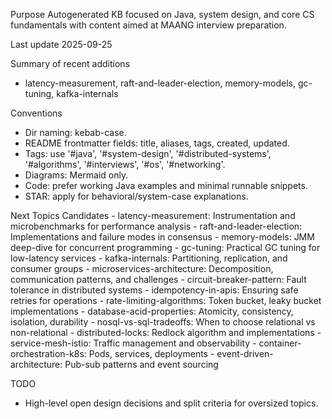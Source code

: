 Purpose
Autogenerated KB focused on Java, system design, and core CS fundamentals with content aimed at MAANG interview preparation.

Last update
2025-09-25

Summary of recent additions
 - latency-measurement, raft-and-leader-election, memory-models, gc-tuning, kafka-internals

Conventions
 - Dir naming: kebab-case.
 - README frontmatter fields: title, aliases, tags, created, updated.
 - Tags: use '#java', '#system-design', '#distributed-systems', '#algorithms', '#interviews', '#os', '#networking'.
 - Diagrams: Mermaid only.
 - Code: prefer working Java examples and minimal runnable snippets.
 - STAR: apply for behavioral/system-case explanations.

Next Topics Candidates
    - latency-measurement: Instrumentation and microbenchmarks for performance analysis
    - raft-and-leader-election: Implementations and failure modes in consensus
    - memory-models: JMM deep-dive for concurrent programming
    - gc-tuning: Practical GC tuning for low-latency services
    - kafka-internals: Partitioning, replication, and consumer groups
    - microservices-architecture: Decomposition, communication patterns, and challenges
    - circuit-breaker-pattern: Fault tolerance in distributed systems
    - idempotency-in-apis: Ensuring safe retries for operations
    - rate-limiting-algorithms: Token bucket, leaky bucket implementations
    - database-acid-properties: Atomicity, consistency, isolation, durability
    - nosql-vs-sql-tradeoffs: When to choose relational vs non-relational
    - distributed-locks: Redlock algorithm and implementations
    - service-mesh-istio: Traffic management and observability
    - container-orchestration-k8s: Pods, services, deployments
    - event-driven-architecture: Pub-sub patterns and event sourcing

TODO
 - High-level open design decisions and split criteria for oversized topics.